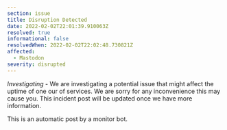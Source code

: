```yaml
---
section: issue
title: Disruption Detected
date: 2022-02-02T22:01:39.910063Z
resolved: true
informational: false
resolvedWhen: 2022-02-02T22:02:48.730821Z
affected:
  - Mastodon
severity: disrupted
---
```

*Investigating* - We are investigating a potential issue that might affect the uptime of one our of services. We are sorry for any inconvenience this may cause you. This incident post will be updated once we have more information.

This is an automatic post by a monitor bot.
        